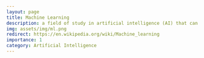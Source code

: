 ```yaml
---
layout: page
title: Machine Learning
description: a field of study in artificial intelligence (AI) that can learn from data
img: assets/img/ml.png
redirect: https://en.wikipedia.org/wiki/Machine_learning
importance: 1
category: Artificial Intelligence
---
```

